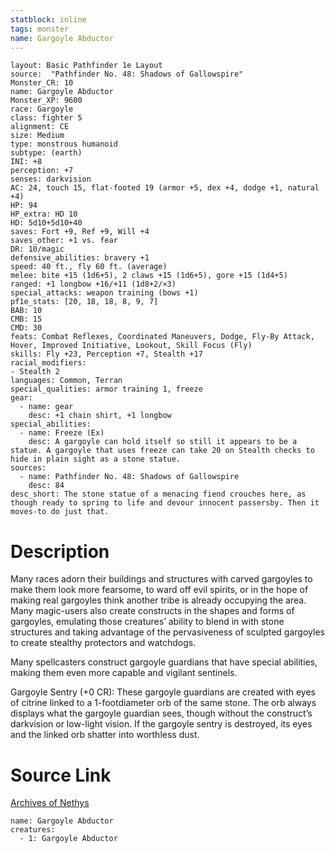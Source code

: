 ```yaml
---
statblock: inline
tags: monster
name: Gargoyle Abductor
---
```

```statblock
layout: Basic Pathfinder 1e Layout
source:  "Pathfinder No. 48: Shadows of Gallowspire"
Monster_CR: 10
name: Gargoyle Abductor
Monster_XP: 9600
race: Gargoyle
class: fighter 5
alignment: CE
size: Medium
type: monstrous humanoid
subtype: (earth)
INI: +8
perception: +7
senses: darkvision
AC: 24, touch 15, flat-footed 19 (armor +5, dex +4, dodge +1, natural +4)
HP: 94
HP_extra: HD 10
HD: 5d10+5d10+40
saves: Fort +9, Ref +9, Will +4
saves_other: +1 vs. fear
DR: 10/magic
defensive_abilities: bravery +1
speed: 40 ft., fly 60 ft. (average)
melee: bite +15 (1d6+5), 2 claws +15 (1d6+5), gore +15 (1d4+5)
ranged: +1 longbow +16/+11 (1d8+2/×3)
special_attacks: weapon training (bows +1)
pf1e_stats: [20, 18, 18, 8, 9, 7]
BAB: 10
CMB: 15
CMD: 30
feats: Combat Reflexes, Coordinated Maneuvers, Dodge, Fly-By Attack, Hover, Improved Initiative, Lookout, Skill Focus (Fly)
skills: Fly +23, Perception +7, Stealth +17
racial_modifiers:
- Stealth 2
languages: Common, Terran
special_qualities: armor training 1, freeze
gear:
  - name: gear
    desc: +1 chain shirt, +1 longbow
special_abilities:
  - name: Freeze (Ex)
    desc: A gargoyle can hold itself so still it appears to be a statue. A gargoyle that uses freeze can take 20 on Stealth checks to hide in plain sight as a stone statue.
sources:
  - name: Pathfinder No. 48: Shadows of Gallowspire
    desc: 84
desc_short: The stone statue of a menacing fiend crouches here, as though ready to spring to life and devour innocent passersby. Then it moves-to do just that.
```
# Description
Many races adorn their buildings and structures with carved gargoyles to make them look more fearsome, to ward off evil spirits, or in the hope of making real gargoyles think another tribe is already occupying the area. Many magic-users also create constructs in the shapes and forms of gargoyles, emulating those creatures’ ability to blend in with stone structures and taking advantage of the pervasiveness of sculpted gargoyles to create stealthy protectors and watchdogs.

Many spellcasters construct gargoyle guardians that have special abilities, making them even more capable and vigilant sentinels.

Gargoyle Sentry (+0 CR): These gargoyle guardians are created with eyes of citrine linked to a 1-footdiameter orb of the same stone. The orb always displays what the gargoyle guardian sees, though without the construct’s darkvision or low-light vision. If the gargoyle sentry is destroyed, its eyes and the linked orb shatter into worthless dust.
# Source Link
[Archives of Nethys](https://aonprd.com/MonsterDisplay.aspx?ItemName=Gargoyle%20Abductor)
```encounter-table
name: Gargoyle Abductor
creatures:
  - 1: Gargoyle Abductor
```
